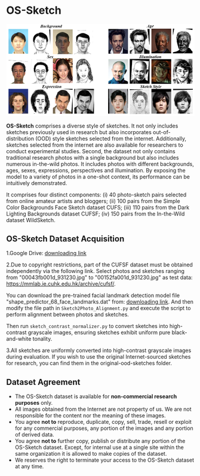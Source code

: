 # OS-Sketch
![image](https://github.com/HanWu3125/OS-Sketch/blob/main/OS-Sketch.png)

**OS-Sketch** comprises a diverse style of sketches. It not only includes sketches previously used in research but also incorporates out-of-distribution (OOD) style sketches selected from the internet. Additionally, sketches selected from the internet are also available for researchers to conduct experimental studies. Second, the dataset not only contains traditional research photos with a single background but also includes numerous in-the-wild photos. It includes photos with different backgrounds, ages, sexes, expressions, perspectives and illumination. By exposing the model to a variety of photos in a one-shot context, its performance can be intuitively demonstrated. 

It comprises four distinct components: 
(i) 40 photo-sketch pairs selected from online amateur artists and bloggers; 
(ii) 100 pairs from the Simple Color Backgrounds Face Sketch dataset CUFS; 
(iii) 110 pairs from the Dark Lighting Backgrounds dataset CUFSF; 
(iv) 150 pairs from the In-the-Wild dataset WildSketch.


## OS-Sketch Dataset Acquisition
1.Google Drive: [downloading link](https://drive.google.com/file/d/1FGmPlz84-C40XF50V92YYhzp7OMnnA0Q/view?usp=drive_link) 

2.Due to copyright restrictions, part of the CUFSF dataset must be obtained independently via the following link. Select photos and sketches ranging from "00043fb001d_931230.jpg" to "00152fa001d_931230.jpg" as test data:
https://mmlab.ie.cuhk.edu.hk/archive/cufsf/.

You can download the pre-trained facial landmark detection model file "shape_predictor_68_face_landmarks.dat" from: [downloading link](https://drive.google.com/file/d/1mkOKLUYtPBCGjM2TfxkpQ6qY-iD1YimH/view?usp=drive_link). And then modify the file path in `Sketch2Photo_Alignment.py` and execute the script to perform alignment between photos and sketches.

Then run `sketch_contrast_normalizer.py` to convert sketches into high-contrast grayscale images, ensuring sketches exhibit uniform pure black-and-white tonality.

3.All sketches are uniformly converted into high-contrast grayscale images during evaluation. If you wish to use the original Internet-sourced sketches for research, you can find them in the original-ood-sketches folder.


## Dataset Agreement
* The OS-Sketch dataset is available for **non-commercial research purposes** only.
* All images obtained from the Internet are not property of us. We are not responsible for the content nor the meaning of these images.
* You agree **not to** reproduce, duplicate, copy, sell, trade, resell or exploit for any commercial purposes, any portion of the images and any portion of derived data.
* You agree **not to** further copy, publish or distribute any portion of the OS-Sketch dataset. Except, for internal use at a single site within the same organization it is allowed to make copies of the dataset.
* We reserves the right to terminate your access to the OS-Sketch dataset at any time.

